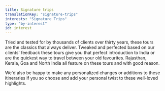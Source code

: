 ```yaml
---
title: Signature trips
translationKey: "signature-trips"
interests: "Signature Trips"
type: "by-interest"
id: interest
---
```

Tried and tested for by thousands of clients over thirty years, these tours are the classics that always deliver. Tweaked and perfected based on our clients' feedback these tours give you that perfect introduction to India or are the quickest way to travel between your old favourites. Rajasthan, Kerala, Goa and North India all feature on these tours and with good reason.

We'd also be happy to make any personalized changes or additions to these itineraries if you so choose and add your personal twist to these well-loved highlights.